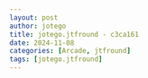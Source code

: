 ```yaml
---
layout: post
author: jotego
title: jotego.jtfround - c3ca161
date: 2024-11-08
categories: [Arcade, jtfround]
tags: [jotego.jtfround]
---
```


